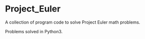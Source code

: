 # Project_Euler

A collection of program code to solve Project Euler math problems.

Problems solved in Python3. 
